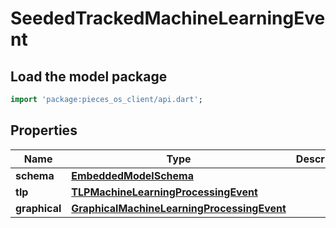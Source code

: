 # SeededTrackedMachineLearningEvent

## Load the model package
```dart
import 'package:pieces_os_client/api.dart';
```

## Properties
Name | Type | Description | Notes
------------ | ------------- | ------------- | -------------
**schema** | [**EmbeddedModelSchema**](EmbeddedModelSchema) |  | [optional] 
**tlp** | [**TLPMachineLearningProcessingEvent**](TLPMachineLearningProcessingEvent) |  | [optional] 
**graphical** | [**GraphicalMachineLearningProcessingEvent**](GraphicalMachineLearningProcessingEvent) |  | [optional] 




